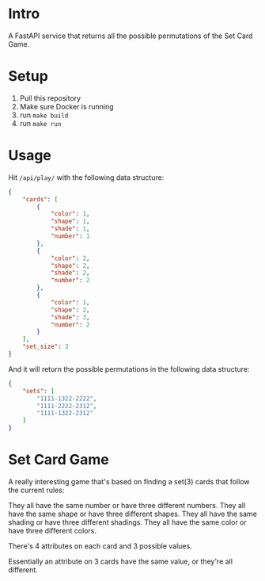 # Intro
A FastAPI service that returns all the possible permutations of the Set Card Game.

# Setup
1. Pull this repository
2. Make sure Docker is running
3. run `make build`
4. run `make run`

# Usage
Hit `/api/play/` with the following data structure:

```json
{
    "cards": [
        {
            "color": 1,
            "shape": 1,
            "shade": 1,
            "number": 1
        },
        {
            "color": 2,
            "shape": 2,
            "shade": 2,
            "number": 2
        },
        {
            "color": 1,
            "shape": 2,
            "shade": 3,
            "number": 2
        }
    ],
    "set_size": 3
}
```

And it will return the possible permutations in the following data structure:

```json
{
    "sets": [
        "1111-1322-2222",
        "1111-2222-2312",
        "1111-1322-2312"
    ]
}
```


# Set Card Game
A really interesting game that's based on finding a set(3) cards that follow the current rules:

They all have the same number or have three different numbers.
They all have the same shape or have three different shapes.
They all have the same shading or have three different shadings.
They all have the same color or have three different colors.

There's 4 attributes on each card and 3 possible values.

Essentially an attribute on 3 cards have the same value, or they're all different.


